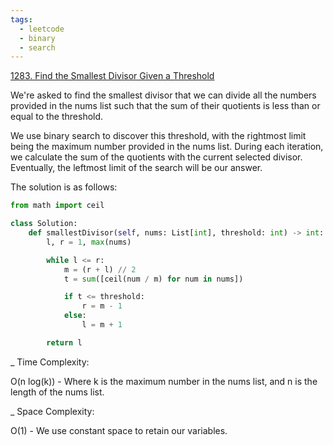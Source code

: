 ```yaml
---
tags:
  - leetcode
  - binary
  - search
---
```


<a href="https://leetcode.com/problems/find-the-smallest-divisor-given-a-threshold/">
1283. Find the Smallest Divisor Given a Threshold</a>

We're asked to find the smallest divisor that we can divide all the numbers
provided in the nums list such that the sum of their quotients is less than or
equal to the threshold.

We use binary search to discover this threshold, with the rightmost limit being
the maximum number provided in the nums list. During each iteration, we
calculate the sum of the quotients with the current selected divisor.
Eventually, the leftmost limit of the search will be our answer.

The solution is as follows:

```python
from math import ceil

class Solution:
    def smallestDivisor(self, nums: List[int], threshold: int) -> int:
        l, r = 1, max(nums)

        while l <= r:
            m = (r + l) // 2
            t = sum([ceil(num / m) for num in nums])

            if t <= threshold:
                r = m - 1
            else:
                l = m + 1

        return l
```

\_ Time Complexity:

O(n log(k)) - Where k is the maximum number in the nums list, and n is the
length of the nums list.

\_ Space Complexity:

O(1) - We use constant space to retain our variables.
